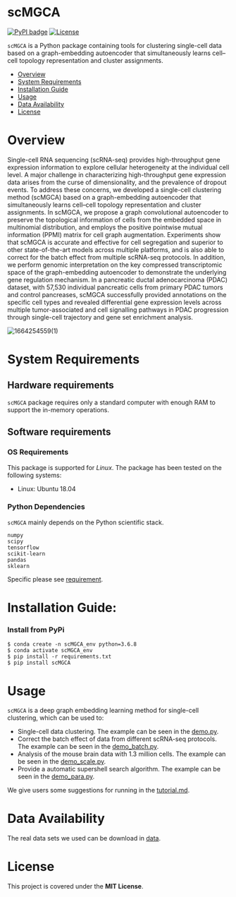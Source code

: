 # scMGCA

[![PyPI badge](https://img.shields.io/pypi/v/scMGCA.svg)](https://pypi.org/project/scMGCA/)
[![License](https://img.shields.io/badge/License-MIT-green.svg)](https://opensource.org/licenses/MIT)

`scMGCA` is a Python package containing tools for clustering single-cell data based on a graph-embedding autoencoder that simultaneously learns cell–cell topology representation and cluster assignments.

- [Overview](#overview)
- [System Requirements](#system-requirements)
- [Installation Guide](#installation-guide)
- [Usage](#Usage)
- [Data Availability](#data-availability)
- [License](#license)


# Overview
Single-cell RNA sequencing (scRNA-seq) provides high-throughput gene expression information to explore cellular heterogeneity at the individual cell level. A major challenge in characterizing high-throughput gene expression data arises from the curse of dimensionality, and the prevalence of dropout events. To address these concerns, we developed a single-cell clustering method (scMGCA) based on a graph-embedding autoencoder that simultaneously learns cell–cell topology representation and cluster assignments. In scMGCA, we propose a graph convolutional autoencoder to preserve the topological information of cells from the embedded space in multinomial distribution, and employs the positive pointwise mutual information (PPMI) matrix for cell graph augmentation. Experiments show that scMGCA is accurate and effective for cell segregation and superior to other state-of-the-art models across multiple platforms, and is also able to correct for the batch effect from multiple scRNA-seq protocols. In addition, we perform genomic interpretation on the key compressed transcriptomic space of the graph-embedding autoencoder to demonstrate the underlying gene regulation mechanism. In a pancreatic ductal adenocarcinoma (PDAC) dataset, with 57,530 individual pancreatic cells from primary PDAC tumors and control pancreases, scMGCA successfully provided annotations on the specific cell types and revealed differential gene expression levels across multiple tumor-associated and cell signalling pathways in PDAC progression through single-cell trajectory and gene set enrichment analysis.


![1664254559(1)](https://user-images.githubusercontent.com/65069252/192435582-5f012751-76ea-42a0-9ad2-a6e56f544528.jpg)

# System Requirements
## Hardware requirements
`scMGCA` package requires only a standard computer with enough RAM to support the in-memory operations.

## Software requirements
### OS Requirements
This package is supported for *Linux*. The package has been tested on the following systems:
+ Linux: Ubuntu 18.04

### Python Dependencies
`scMGCA` mainly depends on the Python scientific stack.
```
numpy
scipy
tensorflow
scikit-learn
pandas
sklearn
```
Specific please see <a href="https://github.com/Philyzh8/scMGCA/blob/master/requirements.txt">requirement</a>.

# Installation Guide:

### Install from PyPi

```
$ conda create -n scMGCA_env python=3.6.8
$ conda activate scMGCA_env
$ pip install -r requirements.txt
$ pip install scMGCA
```

# Usage
`scMGCA` is a deep graph embedding learning method for single-cell clustering, which can be used to:
+ Single-cell data clustering. The example can be seen in the <a href="https://github.com/Philyzh8/scMGCA/blob/master/tutorial/demo.py">demo.py</a>.
+ Correct the batch effect of data from different scRNA-seq protocols. The example can be seen in the <a href="https://github.com/Philyzh8/scMGCA/blob/master/tutorial/demo_batch.py">demo_batch.py</a>.
+ Analysis of the mouse brain data with 1.3 million cells. The example can be seen in the <a href="https://github.com/Philyzh8/scMGCA/blob/master/tutorial/demo_scale.py">demo_scale.py</a>.
+ Provide a automatic supershell search algorithm. The example can be seen in the <a href="https://github.com/Philyzh8/scMGCA/blob/master/tutorial/demo_para.py">demo_para.py</a>.

We give users some suggestions for running in the <a href="https://github.com/Philyzh8/scMGCA/blob/master/tutorial/tutorial.md">tutorial.md</a>.


# Data Availability

The real data sets we used can be download in <a href="https://drive.google.com/drive/folders/1BIZxZNbouPtGf_cyu7vM44G5EcbxECeu">data</a>.

# License

This project is covered under the **MIT License**.
